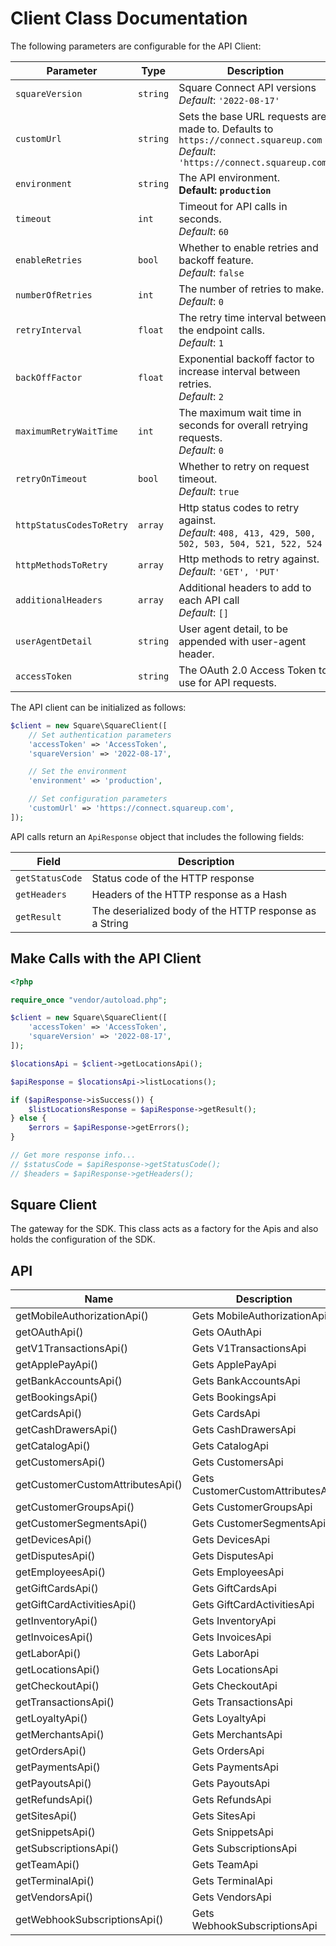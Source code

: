
# Client Class Documentation

The following parameters are configurable for the API Client:

| Parameter | Type | Description |
|  --- | --- | --- |
| `squareVersion` | `string` | Square Connect API versions<br>*Default*: `'2022-08-17'` |
| `customUrl` | `string` | Sets the base URL requests are made to. Defaults to `https://connect.squareup.com`<br>*Default*: `'https://connect.squareup.com'` |
| `environment` | `string` | The API environment. <br> **Default: `production`** |
| `timeout` | `int` | Timeout for API calls in seconds.<br>*Default*: `60` |
| `enableRetries` | `bool` | Whether to enable retries and backoff feature.<br>*Default*: `false` |
| `numberOfRetries` | `int` | The number of retries to make.<br>*Default*: `0` |
| `retryInterval` | `float` | The retry time interval between the endpoint calls.<br>*Default*: `1` |
| `backOffFactor` | `float` | Exponential backoff factor to increase interval between retries.<br>*Default*: `2` |
| `maximumRetryWaitTime` | `int` | The maximum wait time in seconds for overall retrying requests.<br>*Default*: `0` |
| `retryOnTimeout` | `bool` | Whether to retry on request timeout.<br>*Default*: `true` |
| `httpStatusCodesToRetry` | `array` | Http status codes to retry against.<br>*Default*: `408, 413, 429, 500, 502, 503, 504, 521, 522, 524` |
| `httpMethodsToRetry` | `array` | Http methods to retry against.<br>*Default*: `'GET', 'PUT'` |
| `additionalHeaders` | `array` | Additional headers to add to each API call<br>*Default*: `[]` |
| `userAgentDetail` | `string` | User agent detail, to be appended with user-agent header. |
| `accessToken` | `string` | The OAuth 2.0 Access Token to use for API requests. |

The API client can be initialized as follows:

```php
$client = new Square\SquareClient([
    // Set authentication parameters
    'accessToken' => 'AccessToken',
    'squareVersion' => '2022-08-17',

    // Set the environment
    'environment' => 'production',

    // Set configuration parameters
    'customUrl' => 'https://connect.squareup.com',
]);
```

API calls return an `ApiResponse` object that includes the following fields:

| Field | Description |
|  --- | --- |
| `getStatusCode` | Status code of the HTTP response |
| `getHeaders` | Headers of the HTTP response as a Hash |
| `getResult` | The deserialized body of the HTTP response as a String |

## Make Calls with the API Client

```php
<?php

require_once "vendor/autoload.php";

$client = new Square\SquareClient([
    'accessToken' => 'AccessToken',
    'squareVersion' => '2022-08-17',
]);

$locationsApi = $client->getLocationsApi();

$apiResponse = $locationsApi->listLocations();

if ($apiResponse->isSuccess()) {
    $listLocationsResponse = $apiResponse->getResult();
} else {
    $errors = $apiResponse->getErrors();
}

// Get more response info...
// $statusCode = $apiResponse->getStatusCode();
// $headers = $apiResponse->getHeaders();
```

## Square Client

The gateway for the SDK. This class acts as a factory for the Apis and also holds the configuration of the SDK.

## API

| Name | Description |
|  --- | --- |
| getMobileAuthorizationApi() | Gets MobileAuthorizationApi |
| getOAuthApi() | Gets OAuthApi |
| getV1TransactionsApi() | Gets V1TransactionsApi |
| getApplePayApi() | Gets ApplePayApi |
| getBankAccountsApi() | Gets BankAccountsApi |
| getBookingsApi() | Gets BookingsApi |
| getCardsApi() | Gets CardsApi |
| getCashDrawersApi() | Gets CashDrawersApi |
| getCatalogApi() | Gets CatalogApi |
| getCustomersApi() | Gets CustomersApi |
| getCustomerCustomAttributesApi() | Gets CustomerCustomAttributesApi |
| getCustomerGroupsApi() | Gets CustomerGroupsApi |
| getCustomerSegmentsApi() | Gets CustomerSegmentsApi |
| getDevicesApi() | Gets DevicesApi |
| getDisputesApi() | Gets DisputesApi |
| getEmployeesApi() | Gets EmployeesApi |
| getGiftCardsApi() | Gets GiftCardsApi |
| getGiftCardActivitiesApi() | Gets GiftCardActivitiesApi |
| getInventoryApi() | Gets InventoryApi |
| getInvoicesApi() | Gets InvoicesApi |
| getLaborApi() | Gets LaborApi |
| getLocationsApi() | Gets LocationsApi |
| getCheckoutApi() | Gets CheckoutApi |
| getTransactionsApi() | Gets TransactionsApi |
| getLoyaltyApi() | Gets LoyaltyApi |
| getMerchantsApi() | Gets MerchantsApi |
| getOrdersApi() | Gets OrdersApi |
| getPaymentsApi() | Gets PaymentsApi |
| getPayoutsApi() | Gets PayoutsApi |
| getRefundsApi() | Gets RefundsApi |
| getSitesApi() | Gets SitesApi |
| getSnippetsApi() | Gets SnippetsApi |
| getSubscriptionsApi() | Gets SubscriptionsApi |
| getTeamApi() | Gets TeamApi |
| getTerminalApi() | Gets TerminalApi |
| getVendorsApi() | Gets VendorsApi |
| getWebhookSubscriptionsApi() | Gets WebhookSubscriptionsApi |

